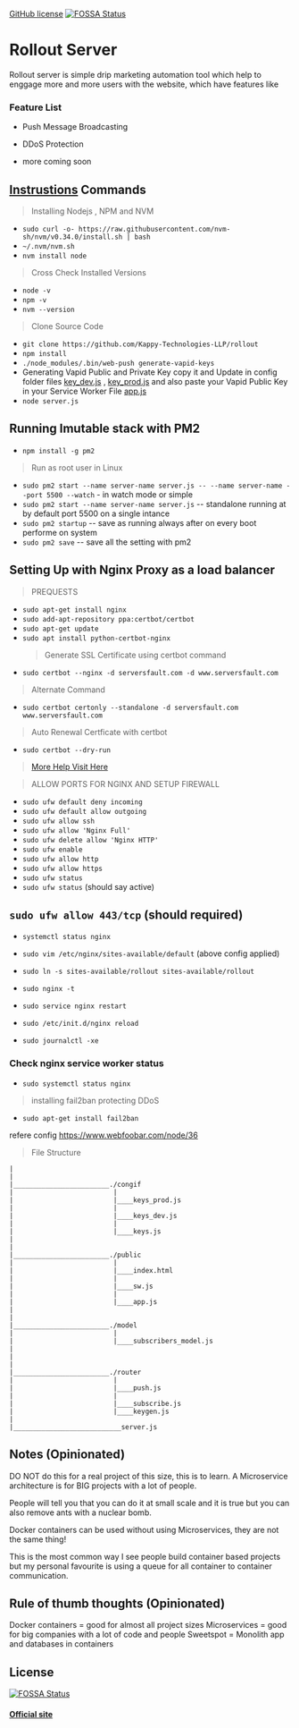[GitHub license](https://img.shields.io/badge/license-MIT-blue.svg) [![FOSSA Status](https://app.fossa.io/api/projects/git%2Bgithub.com%2FKappy-Technologies-LLP%2Frollout.svg?type=shield)](https://app.fossa.io/projects/git%2Bgithub.com%2FKappy-Technologies-LLP%2Frollout?ref=badge_shield)

# Rollout Server

Rollout server is simple drip marketing automation tool which help to enggage more and more users with the website, which have features like

### Feature List

- Push Message Broadcasting
- DDoS Protection

- more coming soon

## [Instrustions](https://kappy-technologies-llp.github.io/rollout/) Commands

> Installing Nodejs , NPM and NVM

- `sudo curl -o- https://raw.githubusercontent.com/nvm-sh/nvm/v0.34.0/install.sh | bash`
- `~/.nvm/nvm.sh`
- `nvm install node`

> Cross Check Installed Versions

- `node -v`
- `npm -v`
- `nvm --version`

> Clone Source Code

- `git clone https://github.com/Kappy-Technologies-LLP/rollout`
- `npm install`
- `./node_modules/.bin/web-push generate-vapid-keys`
- Generating Vapid Public and Private Key copy it and Update in config folder files [key_dev.js](https://github.com/Kappy-Technologies-LLP/rollout/blob/master/config/keys_dev.js) , [key_prod.js](https://github.com/Kappy-Technologies-LLP/rollout/blob/master/config/keys_prod.js) and also paste your Vapid Public Key in your Service Worker File [app.js](https://github.com/Kappy-Technologies-LLP/rollout/blob/master/public/app.js)
- `node server.js`

## Running Imutable stack with PM2

- `npm install -g pm2`

> Run as root user in Linux

- `sudo pm2 start --name server-name server.js -- --name server-name --port 5500 --watch` - in watch mode or simple
- `sudo pm2 start --name server-name server.js` -- standalone running at by default port 5500 on a single intance
- `sudo pm2 startup` -- save as running always after on every boot performe on system
- `sudo pm2 save` -- save all the setting with pm2

## Setting Up with Nginx Proxy as a load balancer

> PREQUESTS

- `sudo apt-get install nginx`
- `sudo add-apt-repository ppa:certbot/certbot`
- `sudo apt-get update`
- `sudo apt install python-certbot-nginx`
  > Generate SSL Certificate using certbot command
- `sudo certbot --nginx -d serversfault.com -d www.serversfault.com`

> Alternate Command

- `sudo certbot certonly --standalone -d serversfault.com www.serversfault.com`

> Auto Renewal Certficate with certbot

- `sudo certbot --dry-run`

> [More Help Visit Here](https://gist.github.com/saurabharch/24c06cffe23989ff77da6f2b22bf6ddb)

> ALLOW PORTS FOR NGINX AND SETUP FIREWALL

- `sudo ufw default deny incoming`
- `sudo ufw default allow outgoing`
- `sudo ufw allow ssh`
- `sudo ufw allow 'Nginx Full'`
- `sudo ufw delete allow 'Nginx HTTP'`
- `sudo ufw enable`
- `sudo ufw allow http`
- `sudo ufw allow https`
- `sudo ufw status`
- `sudo ufw status` (should say active)

## `sudo ufw allow 443/tcp` (should required)

- `systemctl status nginx`
- `sudo vim /etc/nginx/sites-available/default` (above config applied)
- `sudo ln -s sites-available/rollout sites-available/rollout`
- `sudo nginx -t`
- `sudo service nginx restart`
- `sudo /etc/init.d/nginx reload`

- `sudo journalctl -xe`

### Check nginx service worker status

- `sudo systemctl status nginx`

> installing fail2ban protecting DDoS

- `sudo apt-get install fail2ban`

refere config https://www.webfoobar.com/node/36

> File Structure

```
|
|
|________________________./congif
|                         |
|                         |____keys_prod.js
|                         |
|                         |____keys_dev.js
|                         |
|                         |____keys.js
|
|
|________________________./public
|                         |
|                         |____index.html
|                         |
|                         |____sw.js
|                         |
|                         |____app.js
|
|
|________________________./model
|                         |
|                         |____subscribers_model.js
|
|
|
|________________________./router
|                         |
|                         |____push.js
|                         |
|                         |____subscribe.js
|                         |____keygen.js
|
|___________________________server.js

```

## Notes (Opinionated)

DO NOT do this for a real project of this size, this is to learn.
A Microservice architecture is for BIG projects with a lot of people.

People will tell you that you can do it at small scale and it is true
but you can also remove ants with a nuclear bomb.

Docker containers can be used without using Microservices, they are not the
same thing!

This is the most common way I see people build container based projects
but my personal favourite is using a queue for all container to container
communication.

## Rule of thumb thoughts (Opinionated)

Docker containers = good for almost all project sizes
Microservices = good for big companies with a lot of code and people
Sweetspot = Monolith app and databases in containers

## License

[![FOSSA Status](https://app.fossa.io/api/projects/git%2Bgithub.com%2FKappy-Technologies-LLP%2Frollout.svg?type=large)](https://app.fossa.io/projects/git%2Bgithub.com%2FKappy-Technologies-LLP%2Frollout?ref=badge_large)

#### [Official site](https://pushgeek.com)
